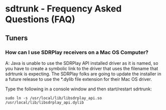 # sdtrunk - Frequency Asked Questions (FAQ)

## Tuners

### How can I use SDRPlay receivers on a Mac OS Computer?
A: Java is unable to use the SDRPlay API installed driver as it is named, so you have to create a symbolic link to the driver that uses the filename that sdrtrunk is expecting.  The SDRPlay folks are going to update the installer in a future release to use the *.dylib file extension for their Mac OS driver.

Type the following in a console window and then start/restart sdrtrunk:

```
sudo ln -s /usr/local/lib/libsdrplay_api.so /usr/local/lib/libsdrplay_api.dylib
```